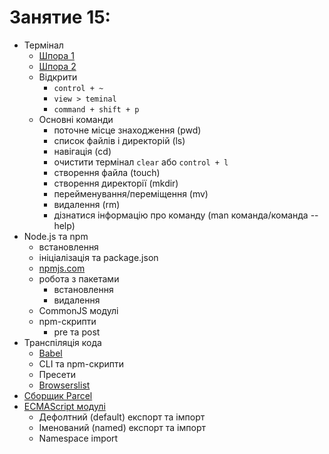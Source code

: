 # Занятие 15:

- Термінал
  - [Шпора 1](https://tproger.ru/translations/bash-cheatsheet/)
  - [Шпора 2](https://habr.com/ru/company/ruvds/blog/445270/)
  - Відкрити
    - `control + ~`
    - `view > teminal`
    - `command + shift + p`
  - Основні команди
    - поточне місце знаходження (pwd)
    - список файлів і директорій (ls)
    - навігація (cd)
    - очистити термінал `clear` або `control + l`
    - створення файла (touch)
    - створення директорії (mkdir)
    - перейменування/переміщення (mv)
    - видалення (rm)
    - дізнатися інформацію про команду (man команда/команда --help)
- Node.js та npm
  - встановлення
  - ініціалізація та package.json
  - [npmjs.com](https://www.npmjs.com/)
  - робота з пакетами
    - встановлення
    - видалення
  - CommonJS модулі
  - npm-скрипти
    - pre та post
- Транспіляція кода
  - [Babel](https://babeljs.io/)
  - CLI та npm-скрипти
  - Пресети
  - [Browserslist](https://github.com/browserslist/browserslist)
- [Сборщик Parcel](https://parceljs.org/)
- [ECMAScript модулі](https://exploringjs.com/es6/ch_modules.html)
  - Дефолтний (default) експорт та імпорт
  - Іменований (named) експорт та імпорт
  - Namespace import

